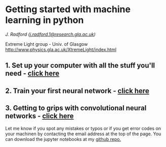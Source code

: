 # Getting started with machine learning in python


*J. Radford (j.radford.1@research.gla.ac.uk)* <br>

Extreme Light group - Univ. of Glasgow <br>
<a> http://www.physics.gla.ac.uk/XtremeLight/index.html </a>

## 1. Set up your computer with all the stuff you'll need - <a href="setup.html">click here</a>
## 2. Train your first neural network - <a href="simple_ANN.html">click here</a>
## 3. Getting to grips with convolutional neural networks - <a href="CNN_classifer.html">click here</a>

Let me know if you spot any mistakes or typos or if you get error codes on your machinen by contacting the email address at the top of the page. You can download the jupyter notebooks at my <a href="https://github.com/slack-a-jack/ml-getting-started">github repo.</a>
